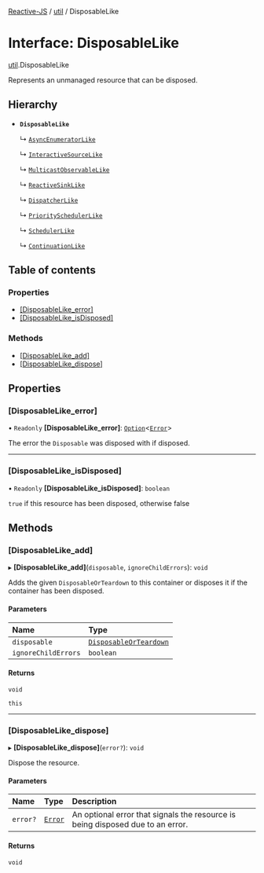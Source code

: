 [Reactive-JS](../README.md) / [util](../modules/util.md) / DisposableLike

# Interface: DisposableLike

[util](../modules/util.md).DisposableLike

Represents an unmanaged resource that can be disposed.

## Hierarchy

- **`DisposableLike`**

  ↳ [`AsyncEnumeratorLike`](ix.AsyncEnumeratorLike.md)

  ↳ [`InteractiveSourceLike`](ix.InteractiveSourceLike.md)

  ↳ [`MulticastObservableLike`](rx.MulticastObservableLike.md)

  ↳ [`ReactiveSinkLike`](rx.ReactiveSinkLike.md)

  ↳ [`DispatcherLike`](scheduling.DispatcherLike.md)

  ↳ [`PrioritySchedulerLike`](scheduling.PrioritySchedulerLike.md)

  ↳ [`SchedulerLike`](scheduling.SchedulerLike.md)

  ↳ [`ContinuationLike`](util.ContinuationLike.md)

## Table of contents

### Properties

- [[DisposableLike\_error]](util.DisposableLike.md#[disposablelike_error])
- [[DisposableLike\_isDisposed]](util.DisposableLike.md#[disposablelike_isdisposed])

### Methods

- [[DisposableLike\_add]](util.DisposableLike.md#[disposablelike_add])
- [[DisposableLike\_dispose]](util.DisposableLike.md#[disposablelike_dispose])

## Properties

### [DisposableLike\_error]

• `Readonly` **[DisposableLike\_error]**: [`Option`](../modules/functions.md#option)<[`Error`](../modules/util.md#error)\>

The error the `Disposable` was disposed with if disposed.

___

### [DisposableLike\_isDisposed]

• `Readonly` **[DisposableLike\_isDisposed]**: `boolean`

`true` if this resource has been disposed, otherwise false

## Methods

### [DisposableLike\_add]

▸ **[DisposableLike_add]**(`disposable`, `ignoreChildErrors`): `void`

Adds the given `DisposableOrTeardown` to this container or disposes it if the container has been disposed.

#### Parameters

| Name | Type |
| :------ | :------ |
| `disposable` | [`DisposableOrTeardown`](../modules/util.md#disposableorteardown) |
| `ignoreChildErrors` | `boolean` |

#### Returns

`void`

`this`

___

### [DisposableLike\_dispose]

▸ **[DisposableLike_dispose]**(`error?`): `void`

Dispose the resource.

#### Parameters

| Name | Type | Description |
| :------ | :------ | :------ |
| `error?` | [`Error`](../modules/util.md#error) | An optional error that signals the resource is being disposed due to an error. |

#### Returns

`void`
